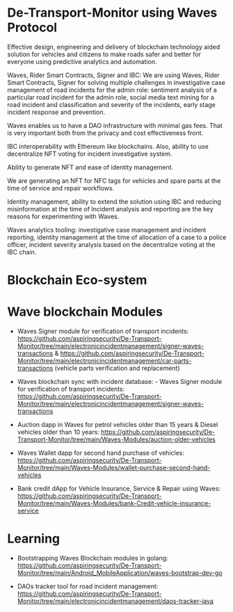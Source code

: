 # De-Transport-Monitor using Waves Protocol

Effective design, engineering and delivery of blockchain technology aided solution for vehicles and citizens to make roads safer and better for everyone using predictive analytics and automation.


Waves, Rider Smart Contracts, Signer and IBC: We are using Waves, Rider Smart Contracts, Signer for solving multiple challenges in investigative case management of road incidents for the admin role: sentiment analysis of a particular road incident for the admin role, social media text mining for a road incident and classification and severity of the incidents, early stage incident response and prevention.

Waves enables us to have a DAO infrastructure with minimal gas fees. That is very important both from the privacy and cost effectiveness front.

IBC interoperability with Ethereum like blockchains. Also, ability to use decentralize NFT voting for incident investigative system.

Ability to generate NFT and ease of identity management.

We are generating an NFT for NFC tags for vehicles and spare parts at the time of service and repair workflows.

Identity management, ability to extend the solution using IBC and reducing misinformation at the time of Incident analysis and reporting are the key reasons for experimenting with Waves.

Waves analytics tooling: investigative case management and incident reporting, identity management at the time of allocation of a case to a police officer, incident severity analysis based on the decentralize voting at the IBC chain.

# Blockchain Eco-system

# Wave blockchain Modules

- Waves Signer module for verification of transport incidents: https://github.com/aspiringsecurity/De-Transport-Monitor/tree/main/electronicincidentmanagement/signer-waves-transactions & https://github.com/aspiringsecurity/De-Transport-Monitor/tree/main/electronicincidentmanagement/car-parts-transactions (vehicle parts verification and replacement)

- Waves blockchain sync with incident database: - Waves Signer module for verification of transport incidents: https://github.com/aspiringsecurity/De-Transport-Monitor/tree/main/electronicincidentmanagement/signer-waves-transactions 

- Auction dapp in Waves for petrol vehicles older than 15 years & Diesel vehicles older than 10 years: https://github.com/aspiringsecurity/De-Transport-Monitor/tree/main/Waves-Modules/auction-older-vehicles

- Waves Wallet dapp for second hand purchase of vehicles: https://github.com/aspiringsecurity/De-Transport-Monitor/tree/main/Waves-Modules/wallet-purchase-second-hand-vehicles

- Bank credit dApp for Vehicle Insurance, Service & Repair using Waves: https://github.com/aspiringsecurity/De-Transport-Monitor/tree/main/Waves-Modules/bank-Credit-vehicle-insurance-service

# Learning

- Bootstrapping Waves Blockchain modules in golang: https://github.com/aspiringsecurity/De-Transport-Monitor/tree/main/Android_MobileApplication/waves-bootstrap-dev-go


- DAOs tracker tool for road incident management: https://github.com/aspiringsecurity/De-Transport-Monitor/tree/main/electronicincidentmanagement/daos-tracker-java


